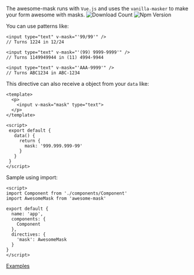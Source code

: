 The awesome-mask runs with `Vue.js` and uses the `vanilla-masker` to make your form awesome with masks.
![Download Count](https://img.shields.io/npm/dt/awesome-mask.svg)
![Npm Version](https://img.shields.io/npm/v/awesome-mask.svg)


You can use patterns like:

```vue
<input type="text" v-mask="'99/99'" />
// Turns 1224 in 12/24
```

```vue
<input type="text" v-mask="'(99) 9999-9999'" />
// Turns 1149949944 in (11) 4994-9944
```



```vue
<input type="text" v-mask="'AAA-9999'" />
// Turns ABC1234 in ABC-1234
```


This directive can also receive a object from your `data` like:

```vue
<template>
  <p>
    <input v-mask="mask" type="text">
  </p>
</template>

<script>
 export default {
   data() {
     return {
       mask: '999.999.999-99'
     }
   }
 }
</script>
```

Sample using import:

```vue
<script>
import Component from './components/Component'
import AwesomeMask from 'awesome-mask'

export default {
  name: 'app',
  components: {
    Component
  },
  directives: {
    'mask': AwesomeMask
  }
}
</script>
```

[Examples](https://moip.github.io/awesome-examples/)
